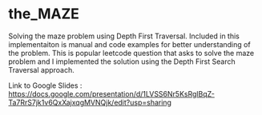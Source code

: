 # the_MAZE
Solving the maze problem using Depth First Traversal.
Included in this implementaiton is manual and code examples for better understanding of the problem.
This is popular leetcode question that asks to solve the maze problem and I implemented the solution using the Depth First Search Traversal approach.


Link to Google Slides : https://docs.google.com/presentation/d/1LVSS6Nr5KsRglBqZ-Ta7RrS7jk1v6QxXajxqgMVNQjk/edit?usp=sharing
